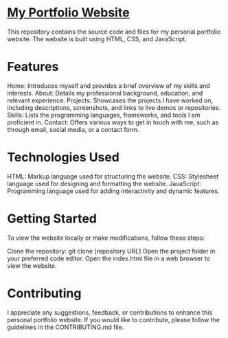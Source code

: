 # [My Portfolio Website](https://rakeshsamala0505.github.io/)

This repository contains the source code and files for my personal portfolio website. The website is built using HTML, CSS, and JavaScript.
# Features
Home: Introduces myself and provides a brief overview of my skills and interests.
About: Details my professional background, education, and relevant experience.
Projects: Showcases the projects I have worked on, including descriptions, screenshots, and links to live demos or repositories.
Skills: Lists the programming languages, frameworks, and tools I am proficient in.
Contact: Offers various ways to get in touch with me, such as through email, social media, or a contact form.
# Technologies Used
HTML: Markup language used for structuring the website.
CSS: Stylesheet language used for designing and formatting the website.
JavaScript: Programming language used for adding interactivity and dynamic features.
# Getting Started
To view the website locally or make modifications, follow these steps:

Clone the repository: git clone [repository URL]
Open the project folder in your preferred code editor.
Open the index.html file in a web browser to view the website.
# Contributing
I appreciate any suggestions, feedback, or contributions to enhance this personal portfolio website. If you would like to contribute, please follow the guidelines in the CONTRIBUTING.md file.
